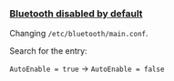 ### [Bluetooth disabled by default](https://askubuntu.com/a/155886)
Changing `/etc/bluetooth/main.conf`.

Search for the entry:

`AutoEnable = true` -> `AutoEnable = false`
